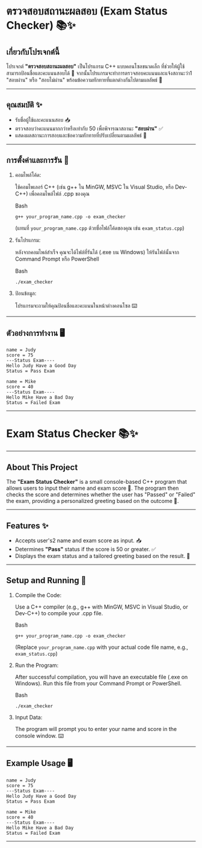 # **ตรวจสอบสถานะผลสอบ (Exam Status Checker)** 📚✨



## **เกี่ยวกับโปรเจกต์นี้** 

โปรเจกต์ **"ตรวจสอบสถานะผลสอบ"** เป็นโปรแกรม C++ แบบคอนโซลขนาดเล็ก ที่ช่วยให้ผู้ใช้สามารถป้อนชื่อและคะแนนสอบได้ 📝 จากนั้นโปรแกรมจะทำการตรวจสอบคะแนนและแจ้งสถานะว่า1 "สอบผ่าน" หรือ "สอบไม่ผ่าน" พร้อมข้อความทักทายที่แตกต่างกันไปตามผลลัพธ์ 🥳

----------

## **คุณสมบัติ** ✨

-   รับชื่อผู้ใช้และคะแนนสอบ 📥
-   ตรวจสอบว่าคะแนนมากกว่าหรือเท่ากับ 50 เพื่อพิจารณาสถานะ **"สอบผ่าน"** ✅
-   แสดงผลสถานะการสอบและข้อความทักทายที่ปรับเปลี่ยนตามผลลัพธ์ 💬

----------

## **การตั้งค่าและการรัน** 🚀

1.  คอมไพล์โค้ด:
    
    ใช้คอมไพเลอร์ C++ (เช่น g++ ใน MinGW, MSVC ใน Visual Studio, หรือ Dev-C++) เพื่อคอมไพล์ไฟล์ .cpp ของคุณ
    
    Bash
    
    ```
    g++ your_program_name.cpp -o exam_checker
    
    ```
    
    (แทนที่ `your_program_name.cpp` ด้วยชื่อไฟล์โค้ดของคุณ เช่น `exam_status.cpp`)
    
2.  รันโปรแกรม:
    
    หลังจากคอมไพล์สำเร็จ คุณจะได้ไฟล์ที่รันได้ (.exe บน Windows) ให้รันไฟล์นั้นจาก Command Prompt หรือ PowerShell
    
    Bash
    
    ```
    ./exam_checker
    
    ```
    
3.  ป้อนข้อมูล:
    
    โปรแกรมจะถามให้คุณป้อนชื่อและคะแนนในหน้าต่างคอนโซล ⌨️
    

----------

## **ตัวอย่างการทำงาน** 🖥️

```
name = Judy
score = 75
---Status Exam----
Hello Judy Have a Good Day
Status = Pass Exam

```

```
name = Mike
score = 40
---Status Exam----
Hello Mike Have a Bad Day
Status = Failed Exam

```

----------

# **Exam Status Checker** 📚✨

----------

## **About This Project** 

The **"Exam Status Checker"** is a small console-based C++ program that allows users to input their name and exam score 📝. The program then checks the score and determines whether the user has "Passed" or "Failed" the exam, providing a personalized greeting based on the outcome 🥳.

----------

## **Features** ✨

-   Accepts user's2 name and exam score as input. 📥
-   Determines **"Pass"** status if the score is 50 or greater. ✅
-   Displays the exam status and a tailored greeting based on the result. 💬

----------

## **Setup and Running** 🚀

1.  Compile the Code:
    
    Use a C++ compiler (e.g., g++ with MinGW, MSVC in Visual Studio, or Dev-C++) to compile your .cpp file.
    
    Bash
    
    ```
    g++ your_program_name.cpp -o exam_checker
    
    ```
    
    (Replace `your_program_name.cpp` with your actual code file name, e.g., `exam_status.cpp`)
    
2.  Run the Program:
    
    After successful compilation, you will have an executable file (.exe on Windows). Run this file from your Command Prompt or PowerShell.
    
    Bash
    
    ```
    ./exam_checker
    
    ```
    
3.  Input Data:
    
    The program will prompt you to enter your name and score in the console window. ⌨️
    

----------

## **Example Usage** 🖥️

```
name = Judy
score = 75
---Status Exam----
Hello Judy Have a Good Day
Status = Pass Exam

```

```
name = Mike
score = 40
---Status Exam----
Hello Mike Have a Bad Day
Status = Failed Exam

```

----------

